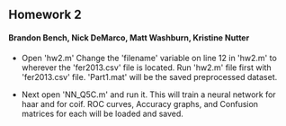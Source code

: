 ## Homework 2
#### Brandon Bench, Nick DeMarco, Matt Washburn, Kristine Nutter

- Open 'hw2.m'
 Change the 'filename' variable on line 12 in 'hw2.m' to wherever the 'fer2013.csv' file is located. 
 Run 'hw2.m' file first with 'fer2013.csv' file. 'Part1.mat' will be the saved preprocessed dataset.

- Next open 'NN_Q5C.m' and run it. 
 This will train a neural network for haar and for coif.
 ROC curves, Accuracy graphs, and Confusion matrices for each will be loaded and saved. 